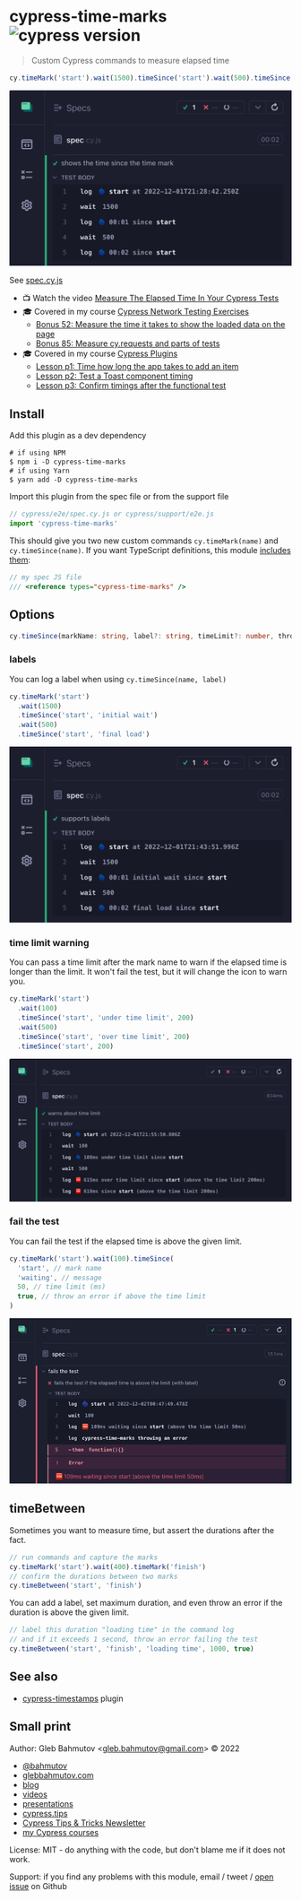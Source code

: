 # cypress-time-marks ![cypress version](https://img.shields.io/badge/cypress-13.6.4-brightgreen)

> Custom Cypress commands to measure elapsed time

```js
cy.timeMark('start').wait(1500).timeSince('start').wait(500).timeSince('start')
```

![Time marks](./images/marks.png)

See [spec.cy.js](./cypress/e2e/spec.cy.js)

- 📺 Watch the video [Measure The Elapsed Time In Your Cypress Tests](https://youtu.be/3ASVKBgYAYc)
- 🎓 Covered in my course [Cypress Network Testing Exercises](https://cypress.tips/courses/network-testing)
  - [Bonus 52: Measure the time it takes to show the loaded data on the page](https://cypress.tips/courses/network-testing/lessons/bonus52)
  - [Bonus 85: Measure cy.requests and parts of tests](https://cypress.tips/courses/network-testing/lessons/bonus85)
- 🎓 Covered in my course [Cypress Plugins](https://cypress.tips/courses/cypress-plugins)
  - [Lesson p1: Time how long the app takes to add an item](https://cypress.tips/courses/cypress-plugins/lessons/p1)
  - [Lesson p2: Test a Toast component timing](https://cypress.tips/courses/cypress-plugins/lessons/p2)
  - [Lesson p3: Confirm timings after the functional test](https://cypress.tips/courses/cypress-plugins/lessons/p3)

## Install

Add this plugin as a dev dependency

```
# if using NPM
$ npm i -D cypress-time-marks
# if using Yarn
$ yarn add -D cypress-time-marks
```

Import this plugin from the spec file or from the support file

```js
// cypress/e2e/spec.cy.js or cypress/support/e2e.js
import 'cypress-time-marks'
```

This should give you two new custom commands `cy.timeMark(name)` and `cy.timeSince(name)`. If you want TypeScript definitions, this module [includes them](./src/index.d.ts):

```js
// my spec JS file
/// <reference types="cypress-time-marks" />
```

## Options

```ts
cy.timeSince(markName: string, label?: string, timeLimit?: number, throwError?: boolean)
```

### labels

You can log a label when using `cy.timeSince(name, label)`

```js
cy.timeMark('start')
  .wait(1500)
  .timeSince('start', 'initial wait')
  .wait(500)
  .timeSince('start', 'final load')
```

![Time marks with labels](./images/labels.png)

### time limit warning

You can pass a time limit after the mark name to warn if the elapsed time is longer than the limit. It won't fail the test, but it will change the icon to warn you.

```js
cy.timeMark('start')
  .wait(100)
  .timeSince('start', 'under time limit', 200)
  .wait(500)
  .timeSince('start', 'over time limit', 200)
  .timeSince('start', 200)
```

![Time limit warnings](./images/time-limit.png)

### fail the test

You can fail the test if the elapsed time is above the given limit.

```js
cy.timeMark('start').wait(100).timeSince(
  'start', // mark name
  'waiting', // message
  50, // time limit (ms)
  true, // throw an error if above the time limit
)
```

![Failing test because of the time limit](./images/throw.png)

## timeBetween

Sometimes you want to measure time, but assert the durations after the fact.

```js
// run commands and capture the marks
cy.timeMark('start').wait(400).timeMark('finish')
// confirm the durations between two marks
cy.timeBetween('start', 'finish')
```

You can add a label, set maximum duration, and even throw an error if the duration is above the given limit.

```js
// label this duration "loading time" in the command log
// and if it exceeds 1 second, throw an error failing the test
cy.timeBetween('start', 'finish', 'loading time', 1000, true)
```

## See also

- [cypress-timestamps](https://github.com/bahmutov/cypress-timestamps) plugin

## Small print

Author: Gleb Bahmutov &lt;gleb.bahmutov@gmail.com&gt; &copy; 2022

- [@bahmutov](https://twitter.com/bahmutov)
- [glebbahmutov.com](https://glebbahmutov.com)
- [blog](https://glebbahmutov.com/blog)
- [videos](https://www.youtube.com/glebbahmutov)
- [presentations](https://slides.com/bahmutov)
- [cypress.tips](https://cypress.tips)
- [Cypress Tips & Tricks Newsletter](https://cypresstips.substack.com/)
- [my Cypress courses](https://cypress.tips/courses)

License: MIT - do anything with the code, but don't blame me if it does not work.

Support: if you find any problems with this module, email / tweet /
[open issue](https://github.com/bahmutov/cypress-time-marks/issues) on Github
